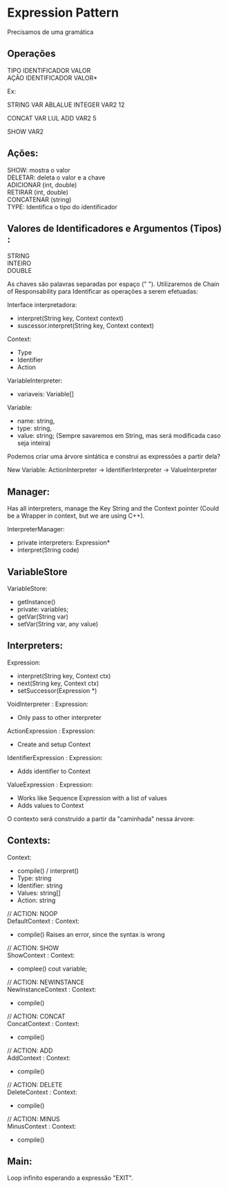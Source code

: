 # Expression Pattern

Precisamos de uma gramática

## Operações

TIPO IDENTIFICADOR VALOR   
AÇÃO IDENTIFICADOR VALOR*

Ex:

STRING VAR ABLALUE
INTEGER VAR2 12

CONCAT VAR LUL
ADD VAR2 5

SHOW VAR2

## Ações:  
SHOW: mostra o valor  
DELETAR: deleta o valor e a chave  
ADICIONAR (int, double)  
RETIRAR (int, double)  
CONCATENAR (string)  
TYPE: Identifica o tipo do identificador  

## Valores de Identificadores e Argumentos (Tipos) :  
STRING  
INTEIRO  
DOUBLE  

As chaves são palavras separadas por espaço (" "). Utilizaremos de 
Chain of Responsability para Identificar as operações a serem efetuadas:

Interface interpretadora:
 - interpret(String key, Context context)
 - suscessor.interpret(String key, Context context)

Context:
 - Type
 - Identifier
 - Action

VariableInterpreter:
 - variaveis: Variable[]

Variable:
 - name: string,
 - type: string,
 - value: string; (Sempre savaremos em String, mas será modificada caso seja inteira)


Podemos criar uma árvore sintática e construi as expressões a partir dela?

New Variable: 
ActionInterpreter -> IdentifierInterpreter -> ValueInterpreter

## Manager:

Has all interpreters, manage the Key String and the Context pointer 
(Could be a Wrapper in context, but we are using C++).

InterpreterManager:
 - private interpreters: Expression*
 - interpret(String code)

## VariableStore

VariableStore:
 - getInstance()
 - private: variables;
 - getVar(String var)
 - setVar(String var, any value)
 
## Interpreters:

Expression:
 - interpret(String key, Context ctx) 
 - next(String key, Context ctx)
 - setSuccessor(Expression *)

VoidInterpreter : Expression:
 - Only pass to other interpreter

ActionExpression : Expression:
 - Create and setup Context

IdentifierExpression : Expression:
 - Adds identifier to Context

ValueExpression : Expression:
 - Works like Sequence Expression with a list of values
 - Adds values to Context

O contexto será construído a partir da "caminhada" nessa árvore:

## Contexts:

Context:
 - compile() / interpret()
 - Type: string
 - Identifier: string
 - Values: string[]
 - Action: string

// ACTION: NOOP  
DefaultContext : Context:
- compile() Raises an error, since the syntax is wrong

// ACTION: SHOW  
ShowContext : Context:
 - complee() cout variable;

// ACTION: NEWINSTANCE  
NewInstanceContext : Context:
 - compile()

// ACTION: CONCAT  
ConcatContext : Context:
 - compile()

// ACTION: ADD  
AddContext : Context:
 - compile()

// ACTION: DELETE  
DeleteContext : Context:
 - compile()

// ACTION: MINUS  
MinusContext : Context:
 - compile()

## Main:
Loop infinito esperando a expressão "EXIT".